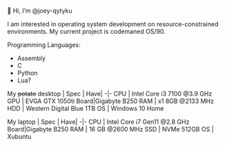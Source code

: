 👋 Hi, I’m @joey-qytyku

I am interested in operating system development on resource-constrained environments. My current project is codemaned OS/90.

Programming Languages:
* Assembly
* C
* Python
* Lua?

My ~~potato~~ desktop
| Spec | Have|
-|-
CPU | Intel Core i3 7100 @3.9 GHz
GPU | EVGA GTX 1050ti
Board|Gigabyte B250
RAM | x1 8GB @2133 MHz
HDD | Western Digital Blue 1TB
OS  | Windows 10 Home

My laptop
| Spec | Have|
-|-
CPU | Intel Core i7 Gen11 @2.8 GHz
Board|Gigabyte B250
RAM | 16 GB @2600 MHz
SSD | NVMe 512GB
OS  | Xubuntu
